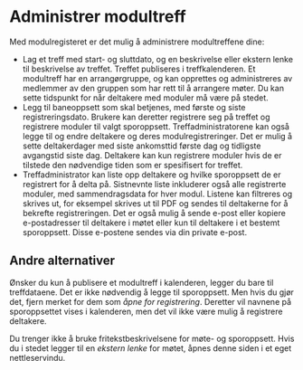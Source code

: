 ﻿# Administrer modultreff
Med modulregisteret er det mulig å administrere modultreffene dine:
- Lag et treff med start- og sluttdato, og en beskrivelse eller ekstern lenke til beskrivelse av treffet.
Treffet publiseres i treffkalenderen.
Et modultreff har en arrangørgruppe, og kan opprettes og administreres av medlemmer av den gruppen som har rett til å arrangere møter.
Du kan sette tidspunkt for når deltakere med moduler må være på stedet.
- Legg til baneoppsett som skal betjenes, med første og siste registreringsdato.
Brukere kan deretter registrere seg på treffet og registrere moduler til valgt sporoppsett.
Treffadministratorene kan også legge til og endre deltakere og deres modulregistreringer.
Det er mulig å sette deltakerdager med siste ankomsttid første dag og tidligste avgangstid siste dag.
Deltakere kan kun registrere moduler hvis de er tilstede den nødvendige tiden som er spesifisert for treffet.
- Treffadministrator kan liste opp deltakere og hvilke sporoppsett de er registrert for å delta på.
Sistnevnte liste inkluderer også alle registrerte moduler, med sammendragsdata for hver modul.
Listene kan filtreres og skrives ut, for eksempel skrives ut til PDF og sendes til deltakerne for å bekrefte registreringen.
Det er også mulig å sende e-post eller kopiere e-postadresser til deltakere i møtet eller kun til deltakere i et bestemt sporoppsett.
Disse e-postene sendes via din private e-post.

## Andre alternativer
Ønsker du kun å publisere et modultreff i kalenderen, legger du bare til treffdataene.
Det er ikke nødvendig å legge til sporoppsett.
Men hvis du gjør det, fjern merket for dem som *åpne for registrering*.
Deretter vil navnene på sporoppsettet vises i kalenderen, men det vil ikke være mulig å registrere deltakere.

Du trenger ikke å bruke fritekstbeskrivelsene for møte- og sporoppsett.
Hvis du i stedet legger til en *ekstern lenke* for møtet, åpnes denne siden i et eget nettleservindu.